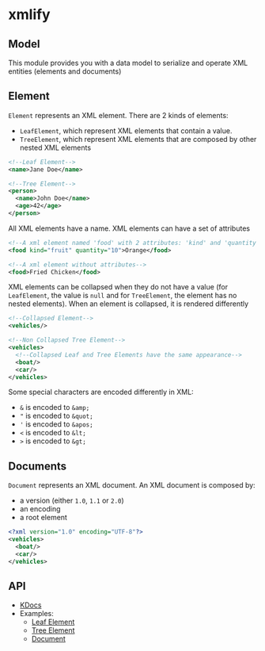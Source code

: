 # xmlify

## Model

This module provides you with a data model to serialize and operate XML entities (elements and documents)

## Element

`Element` represents an XML element. There are 2 kinds of elements:

- `LeafElement`, which represent XML elements that contain a value.
- `TreeElement`, which represent XML elements that are composed by other nested XML elements

```xml
<!--Leaf Element-->
<name>Jane Doe</name>

<!--Tree Element-->
<person>
  <name>John Doe</name>
  <age>42</age>
</person>
```

All XML elements have a name. XML elements can have a set of attributes

```xml
<!--A xml element named 'food' with 2 attributes: 'kind' and 'quantity'-->
<food kind="fruit" quantity="10">Orange</food>

<!--A xml element without attributes-->
<food>Fried Chicken</food>
```

XML elements can be collapsed when they do not have a value (for `LeafElement`, the value is
`null` and for `TreeElement`, the element has no nested elements). When an element is collapsed, it is rendered
differently

```xml
<!--Collapsed Element-->
<vehicles/>

<!--Non Collapsed Tree Element-->
<vehicles>
  <!--Collapsed Leaf and Tree Elements have the same appearance-->
  <boat/>
  <car/>
</vehicles>
```

Some special characters are encoded differently in XML:
- `&` is encoded to `&amp;`
- `"` is encoded to `&quot;`
- `'` is encoded to `&apos;`
- `<` is encoded to `&lt;`
- `>` is encoded to `&gt;`

## Documents

`Document` represents an XML document. An XML document is composed by:

- a version (either `1.0`, `1.1` or `2.0`)
- an encoding
- a root element

```xml
<?xml version="1.0" encoding="UTF-8"?>
<vehicles>
  <boat/>
  <car/>
</vehicles>
```

## API

- [KDocs](https://leomartins1999.github.io/xmlify/xmlify/com.github.leomartins1999.xmlify.model/index.html)
- Examples:
  - [Leaf Element](../src/samples/kotlin/LeafElement.kt)
  - [Tree Element](../src/samples/kotlin/TreeElement.kt)
  - [Document](../src/samples/kotlin/Document.kt)
